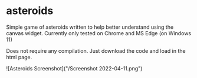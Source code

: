 # asteroids
Simple game of asteroids written to help better understand using the canvas widget.
Currently only tested on Chrome and MS Edge (on Windows 11)

Does not require any compilation.
Just download the code and load in the html page.

![Asteroids Screenshot]("/Screenshot 2022-04-11.png")
